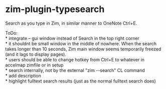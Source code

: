 # zim-plugin-typesearch
Search as you type in Zim, in similar manner to OneNote Ctrl+E.


ToDo:  
	* integrate – gui window instead of Search in the top right corner  
	  * it shouldnt be small window in the middle of nowhere. When the search takes longer than 10 seconds, Zim main window seems temporarily freezed (and it lags to display pages).  
	  * users should be able to change hotkey from Ctrl+E to whatever in accelmap zimfile or in setup  
	* search internally, not by the external "zim --search" CL command  
	* add description  
	* highlight fulltext search results (just as the normal fulltext search does)
